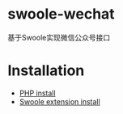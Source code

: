 # swoole-wechat
基于Swoole实现微信公众号接口

# Installation
<ul>
<li><a href="https://github.com/php/php-src">PHP install</a></li>
<li><a href="https://github.com/swoole/swoole-src">Swoole extension install</a></li>
</ul>
